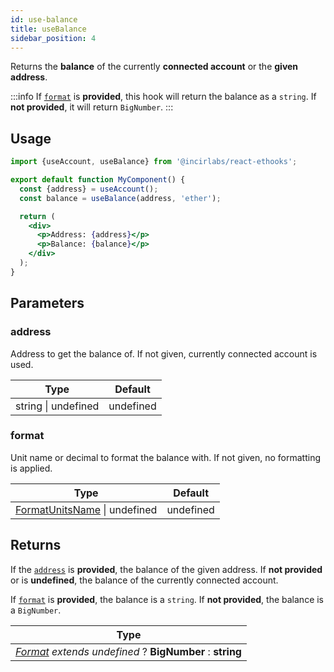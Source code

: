 ```yaml
---
id: use-balance
title: useBalance
sidebar_position: 4
---
```


Returns the **balance** of the currently **connected account** or the **given address**.

:::info
If [`format`](#format) is **provided**, this hook will return the balance as a `string`. If **not provided**, it will return `BigNumber`.
:::

## Usage

```jsx
import {useAccount, useBalance} from '@incirlabs/react-ethooks';

export default function MyComponent() {
  const {address} = useAccount();
  const balance = useBalance(address, 'ether');

  return (
    <div>
      <p>Address: {address}</p>
      <p>Balance: {balance}</p>
    </div>
  );
}
```

## Parameters

### address

Address to get the balance of. If not given, currently connected account is used.

| Type                | Default   |
| ------------------- | --------- |
| string \| undefined | undefined |

### format

Unit name or decimal to format the balance with. If not given, no formatting is applied.

| Type                                           | Default   |
| ---------------------------------------------- | --------- |
| [FormatUnitsName](../types#units) \| undefined | undefined |

## Returns

If the [`address`](#address) is **provided**, the balance of the given address.
If **not provided** or is **undefined**, the balance of the currently connected account.

If [`format`](#format) is **provided**, the balance is a `string`.
If **not provided**, the balance is a `BigNumber`.

| Type                                                               |
| ------------------------------------------------------------------ |
| _[Format](#format) extends undefined_ ? **BigNumber** : **string** |
